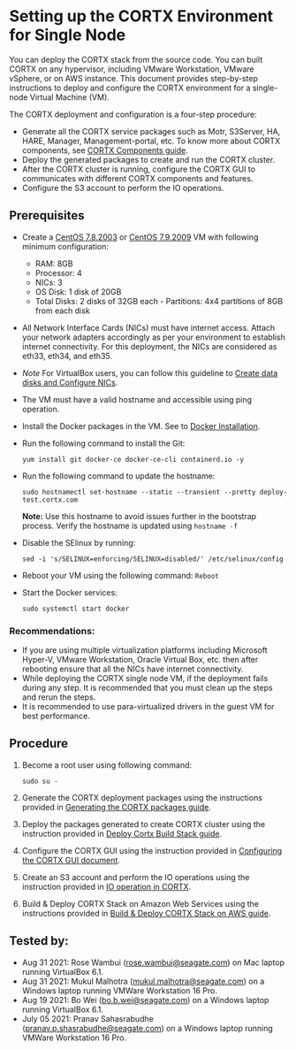 # Setting up the CORTX Environment for Single Node

You can deploy the CORTX stack from the source code. You can built CORTX on any hypervisor, including VMware Workstation, VMware vSphere, or on AWS instance. This document provides step-by-step instructions to deploy and configure the CORTX environment for a single-node Virtual Machine (VM).

The CORTX deployment and configuration is a four-step procedure:

-   Generate all the CORTX service packages such as Motr, S3Server, HA, HARE, Manager, Management-portal, etc. To know more about CORTX components, see [CORTX Components guide](https://github.com/Seagate/cortx/blob/main/doc/Components.md).
-   Deploy the generated packages to create and run the CORTX cluster.
-   After the CORTX cluster is running, configure the CORTX GUI to communicates with different CORTX components and features.
-   Configure the S3 account to perform the IO operations.

## Prerequisites

-   Create a [CentOS 7.8.2003](http://repos-va.psychz.net/centos/7.8.2003/isos/x86_64/) or [CentOS 7.9.2009](http://repos-va.psychz.net/centos/7.9.2009/isos/x86_64/) VM with following minimum configuration:

    - RAM: 8GB
    - Processor: 4
    - NICs: 3
    - OS Disk: 1 disk of 20GB
    - Total Disks: 2 disks of 32GB each
          - Partitions: 4x4 partitions of 8GB from each disk
    
-   All Network Interface Cards (NICs) must have internet access. Attach your network adapters accordingly as per your environment to establish internet connectivity. For this deployment, the NICs are considered as eth33, eth34, and eth35.

- *Note* For VirtualBox users, you can follow this guideline to [Create data disks and Configure NICs](Network_&_Disk_Configuration_For_VirtualBox.md).

-   The VM must have a valid hostname and accessible using ping operation.
-   Install the Docker packages in the VM. See to [Docker Installation](https://docs.docker.com/engine/install/centos/).
-   Run the following command to install the Git:
    ```
    yum install git docker-ce docker-ce-cli containerd.io -y
    ```
-   Run the following command to update the hostname:
    ```
    sudo hostnamectl set-hostname --static --transient --pretty deploy-test.cortx.com
    ```
    **Note:**  Use this hostname to avoid issues further in the bootstrap process. Verify the hostname is updated using  `hostname -f`

-   Disable the SElinux by running:    
    ```
    sed -i 's/SELINUX=enforcing/SELINUX=disabled/' /etc/selinux/config
    ```
-   Reboot your VM using the following command: `Reboot`
-   Start the Docker services:
    
    ```
    sudo systemctl start docker
    ```

### Recommendations:

- If you are using multiple virtualization platforms including Microsoft Hyper-V, VMware Workstation, Oracle Virtual Box, etc. then after rebooting ensure that all the NICs have internet connectivity.
- While deploying the CORTX single node VM, if the deployment fails during any step. It is recommended that you must clean up the steps and rerun the steps.
- It is recommended to use para-virtualized drivers in the guest VM for best performance.

## Procedure

1. Become a root user using following command: 

    ```
    sudo su -
    ```
2. Generate the CORTX deployment packages using the instructions provided in [Generating the CORTX packages guide](Generate-Cortx-Build-Stack.md).
3. Deploy the packages generated to create CORTX cluster using the instruction provided in [Deploy Cortx Build Stack guide](ProvisionReleaseBuild.md).
4. Configure the CORTX GUI using the instruction provided in [Configuring the CORTX GUI document](https://github.com/Seagate/cortx/blob/main/doc/Preboarding_and_Onboarding.rst).
5. Create an S3 account and perform the IO operations using the instruction provided in [IO operation in CORTX](https://github.com/Seagate/cortx/blob/main/doc/Performing_IO_Operations_Using_S3Client.rst).
6. Build & Deploy CORTX Stack on Amazon Web Services using the instructions provided in [Build & Deploy CORTX Stack on AWS guide](doc/community-build/cloud/AWS/README.md).


## Tested by:

- Aug 31 2021: Rose Wambui (rose.wambui@seagate.com) on Mac laptop running VirtualBox 6.1.
- Aug 31 2021: Mukul Malhotra (mukul.malhotra@seagate.com) on a Windows laptop running VMWare Workstation 16 Pro.
- Aug 19 2021: Bo Wei (bo.b.wei@seagate.com) on a Windows laptop running VirtualBox 6.1.
- July 05 2021: Pranav Sahasrabudhe (pranav.p.shasrabudhe@seagate.com) on a Windows laptop running VMWare Workstation 16 Pro.
